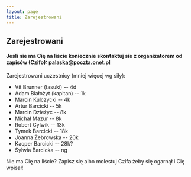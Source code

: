 ```yaml
---
layout: page
title: Zarejestrowani
---
```


## Zarejestrowani

#### Jeśli nie ma Cię na liście koniecznie skontaktuj sie z organizatorem od zapisów (Czifo): palaska@poczta.onet.pl

Zarejestrowani uczestnicy (mniej więcej wg siły):

- Vít Brunner (tasuki) -- 4d
- Adam Białożyt (kapitan) -- 1k
- Marcin Kulczycki -- 4k
- Artur Barcicki -- 5k
- Marcin Dzieżyc -- 8k
- Michał Mazur -- 8k
- Robert Cylwik -- 13k
- Tymek Barcicki -- 18k
- Joanna Żebrowska -- 20k
- Kacper Barcicki -- 28k?
- Sylwia Barcicka -- ng



Nie ma Cię na liście?  Zapisz się albo molestuj Czifa żeby się ogarnął i Cię wpisał!
